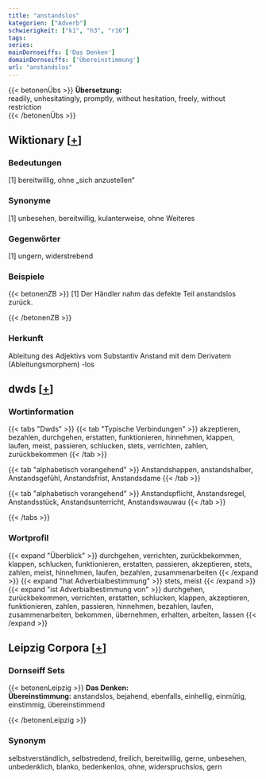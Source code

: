 ```yaml
---
title: "anstandslos"
kategorien: ["Adverb"]
schwierigkeit: ["k1", "h3", "r16"]
tags:
series:
mainDornseiffs: ['Das Denken']
domainDornseiffs: ['Übereinstimmung']
url: "anstandslos"
---
```


{{< betonenÜbs >}}
**Übersetzung:**  
readily, unhesitatingly, promptly, without hesitation, freely, without restriction  
{{< /betonenÜbs >}}

## Wiktionary [[+](https://de.wiktionary.org/wiki/anstandslos)]

### Bedeutungen
[1] bereitwillig, ohne „sich anzustellen“  

### Synonyme
[1] unbesehen, bereitwillig, kulanterweise, ohne Weiteres  

### Gegenwörter
[1] ungern, widerstrebend  

### Beispiele
{{< betonenZB >}}
[1] Der Händler nahm das defekte Teil anstandslos zurück.  

{{< /betonenZB >}}
### Herkunft
Ableitung des Adjektivs vom Substantiv Anstand mit dem Derivatem (Ableitungsmorphem) -los  



## dwds [[+](https://www.dwds.de/wb/anstandslos)]

### Wortinformation
{{< tabs "Dwds" >}}
{{< tab "Typische Verbindungen" >}}
akzeptieren, bezahlen, durchgehen, erstatten, funktionieren, hinnehmen, klappen, laufen, meist, passieren, schlucken, stets, verrichten, zahlen, zurückbekommen
{{< /tab >}}

{{< tab "alphabetisch vorangehend" >}}
Anstandshappen, anstandshalber, Anstandsgefühl, Anstandsfrist, Anstandsdame
{{< /tab >}}

{{< tab "alphabetisch vorangehend" >}}
Anstandspflicht, Anstandsregel, Anstandsstück, Anstandsunterricht, Anstandswauwau
{{< /tab >}}

{{< /tabs >}}

### Wortprofil
{{< expand "Überblick" >}} durchgehen, verrichten, zurückbekommen, klappen, schlucken, funktionieren, erstatten, passieren, akzeptieren, stets, zahlen, meist, hinnehmen, laufen, bezahlen, zusammenarbeiten {{< /expand >}}
{{< expand "hat Adverbialbestimmung" >}} stets, meist {{< /expand >}}
{{< expand "ist Adverbialbestimmung von" >}} durchgehen, zurückbekommen, verrichten, erstatten, schlucken, klappen, akzeptieren, funktionieren, zahlen, passieren, hinnehmen, bezahlen, laufen, zusammenarbeiten, bekommen, übernehmen, erhalten, arbeiten, lassen {{< /expand >}}

## Leipzig Corpora [[+](https://corpora.uni-leipzig.de/en/res?word=anstandslos&corpusId=deu_newscrawl-public_2018)]

### Dornseiff Sets
{{< betonenLeipzig >}}
**Das Denken:**  
**Übereinstimmung:** anstandslos, bejahend, ebenfalls, einhellig, einmütig, einstimmig, übereinstimmend  

{{< /betonenLeipzig >}}

### Synonym
selbstverständlich, selbstredend, freilich, bereitwillig, gerne, unbesehen, unbedenklich, blanko, bedenkenlos, ohne, widerspruchslos, gern

